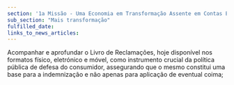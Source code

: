 ```yaml
---
section: '1a Missão - Uma Economia em Transformação Assente em Contas Equilibradas'
sub_section: "Mais transformação"
fulfilled_date:
links_to_news_articles:
---
```


Acompanhar e aprofundar o Livro de Reclamações, hoje disponível nos formatos físico, eletrónico e móvel, como instrumento crucial da política pública de defesa do consumidor, assegurando que o mesmo constitui uma base para a indemnização e não apenas para aplicação de eventual coima;